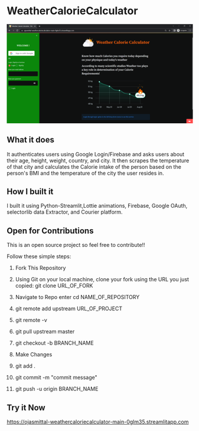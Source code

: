 # WeatherCalorieCalculator
![ss](https://github.com/OjasMittal/WeatherCalorieCalculator/blob/7033566bf7ebb27ec96e4f2a3e73f7de6fbc6eb2/web_pic.png)
## What it does
It authenticates users using Google Login/Firebase and asks users about their age, height, weight, country, and city. It then scrapes the temperature of that city and calculates the Calorie intake of the person based on the person's BMI and the temperature of the city the user resides in. 

## How I built it
I built it using Python-Streamlit,Lottie animations, Firebase, Google OAuth, selectorlib data Extractor, and Courier platform.

## Open for Contributions
This is an open source project so feel free to contribute!!

Follow these simple steps:

1. Fork This Repository
	
2.  Using Git on your local machine, clone your fork using the URL you just copied: git clone URL_OF_FORK
	
3.  Navigate to Repo enter cd NAME_OF_REPOSITORY
	
4.  git remote add upstream URL_OF_PROJECT
	
5.  git remote -v
	
6.  git pull upstream master
	
7.  git checkout -b BRANCH_NAME
	
8.  Make Changes
	
9.  git add .
	
10.  git commit -m "commit message"
       
11.  git push -u origin BRANCH_NAME

## Try it Now
https://ojasmittal-weathercaloriecalculator-main-0glm35.streamlitapp.com
